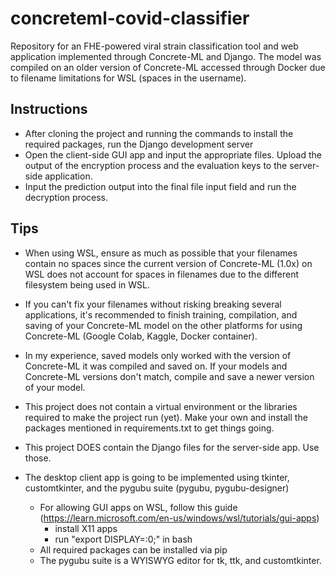 # concreteml-covid-classifier
Repository for an FHE-powered viral strain classification tool and web application implemented through Concrete-ML and Django. The model was compiled on an older version of Concrete-ML accessed through Docker due to filename limitations for WSL (spaces in the username).

## Instructions
- After cloning the project and running the commands to install the required packages, run the Django development server
- Open the client-side GUI app and input the appropriate files. Upload the output of the encryption process and the evaluation keys to the server-side application.
- Input the prediction output into the final file input field and run the decryption process.

## Tips
- When using WSL, ensure as much as possible that your filenames contain no spaces since the current version of Concrete-ML (1.0x) on WSL does not account for spaces in filenames due to the different filesystem being used in WSL.

- If you can't fix your filenames without risking breaking several applications, it's recommended to finish training, compilation, and saving of your Concrete-ML model on the other platforms for using Concrete-ML (Google Colab, Kaggle, Docker container).

- In my experience, saved models only worked with the version of Concrete-ML it was compiled and saved on. If your models and Concrete-ML versions don't match, compile and save a newer version of your model.
- This project does not contain a virtual environment or the libraries required to make the project run (yet). Make your own and install the packages mentioned in requirements.txt to get things going.
- This project DOES contain the Django files for the server-side app. Use those.
- The desktop client app is going to be implemented using tkinter, customtkinter, and the pygubu suite (pygubu, pygubu-designer)
  - For allowing GUI apps on WSL, follow this guide (https://learn.microsoft.com/en-us/windows/wsl/tutorials/gui-apps)
    - install X11 apps
    - run "export DISPLAY=:0;" in bash
  - All required packages can be installed via pip
  - The pygubu suite is a WYISWYG editor for tk, ttk, and customtkinter.

